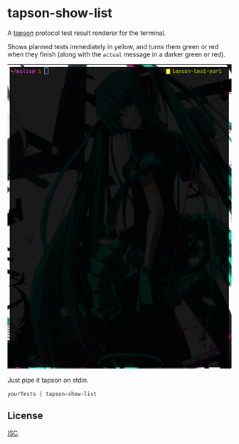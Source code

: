 # tapson-show-list

A [tapson][1] protocol test result renderer for the terminal.

Shows planned tests immediately in yellow, and turns them green or red when
they finish (along with the `actual` message in a darker green or red).

![demonstration](demo.gif)

Just pipe it tapson on stdin.

    yourTests | tapson-show-list

## License

[ISC][2].

[1]: https://github.com/anko/tapson
[2]: http://opensource.org/licenses/ISC
